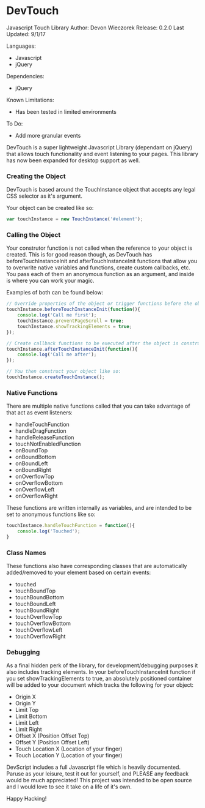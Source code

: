 # DevTouch
Javascript Touch Library
Author: Devon Wieczorek
Release: 0.2.0
Last Updated: 9/1/17

Languages:
- Javascript
- jQuery

Dependencies:
- jQuery

Known Limitations:
- Has been tested in limited environments

To Do:
- Add more granular events

DevTouch is a super lightweight Javascript Library (dependant on jQuery) that allows touch functionality and event listening to your pages.
This library has now been expanded for desktop support as well. 

### Creating the Object
DevTouch is based around the TouchInstance object that accepts any legal CSS selector as it's argument.

Your object can be created like so:
```javascript
var touchInstance = new TouchInstance('#element');
```

### Calling the Object
Your construtor function is not called when the reference to your object is created. This is for good reason though, 
as DevTouch has beforeTouchInstanceInit and afterTouchInstanceInit functions that allow you to overwrite native variables and functions,
create custom callbacks, etc. You pass each of them an anonymous function as an argument, and inside is where you
can work your magic.

Examples of both can be found below:

```javascript
// Override properties of the object or trigger functions before the object is constructed
touchInstance.beforeTouchInstanceInit(function(){
    console.log('Call me first');
    touchInstance.preventPageScroll = true;
    touchInstance.showTrackingElements = true;
});

// Create callback functions to be executed after the object is constructed (typically for code dependant upon that object)
touchInstance.afterTouchInstanceInit(function(){
    console.log('Call me after');
});

// You then construct your object like so:
touchInstance.createTouchInstance();
```

### Native Functions

There are multiple native functions called that you can take advantage of that act as event listeners:
- handleTouchFunction
- handleDragFunction
- handleReleaseFunction
- touchNotEnabledFunction
- onBoundTop
- onBoundBottom
- onBoundLeft
- onBoundRight
- onOverflowTop
- onOverflowBottom
- onOverflowLeft
- onOverflowRight

These functions are written internally as variables, and are intended to be set to anonymous functions like so:

```javascript
touchInstance.handleTouchFunction = function(){
    console.log('Touched');
}
```

### Class Names
These functions also have corresponding classes that are automatically added/removed to your element based on certain events:
- touched
- touchBoundTop
- touchBoundBottom
- touchBoundLeft
- touchBoundRight
- touchOverflowTop
- touchOverflowBottom
- touchOverflowLeft
- touchOverflowRight

### Debugging
As a final hidden perk of the library, for development/debugging purposes it also includes tracking elements.
In your beforeTouchInstanceInit function if you set showTrackingElements to true, an absolutely positioned
container will be added to your document which tracks the following for your object:
- Origin X
- Origin Y
- Limit Top
- Limit Bottom
- Limit Left
- Limit Right
- Offset X (Position Offset Top)
- Offset Y (Position Offset Left)
- Touch Location X (Location of your finger)
- Touch Location Y (Location of your finger)




DevScript includes a  full Javascript file which is heavily documented. 
Paruse as your leisure, test it out for yourself, and PLEASE any feedback would be much appreciated! 
This project was intended to be open source and I would love to see it take on a life of it's own.

Happy Hacking!
